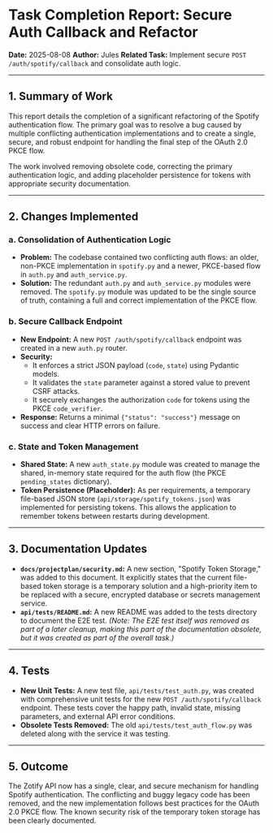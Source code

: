 # Task Completion Report: Secure Auth Callback and Refactor

**Date:** 2025-08-08
**Author:** Jules
**Related Task:** Implement secure `POST /auth/spotify/callback` and consolidate auth logic.

---

## 1. Summary of Work

This report details the completion of a significant refactoring of the Spotify authentication flow. The primary goal was to resolve a bug caused by multiple conflicting authentication implementations and to create a single, secure, and robust endpoint for handling the final step of the OAuth 2.0 PKCE flow.

The work involved removing obsolete code, correcting the primary authentication logic, and adding placeholder persistence for tokens with appropriate security documentation.

---

## 2. Changes Implemented

### a. Consolidation of Authentication Logic
- **Problem:** The codebase contained two conflicting auth flows: an older, non-PKCE implementation in `spotify.py` and a newer, PKCE-based flow in `auth.py` and `auth_service.py`.
- **Solution:** The redundant `auth.py` and `auth_service.py` modules were removed. The `spotify.py` module was updated to be the single source of truth, containing a full and correct implementation of the PKCE flow.

### b. Secure Callback Endpoint
- **New Endpoint:** A new `POST /auth/spotify/callback` endpoint was created in a new `auth.py` router.
- **Security:**
    - It enforces a strict JSON payload (`code`, `state`) using Pydantic models.
    - It validates the `state` parameter against a stored value to prevent CSRF attacks.
    - It securely exchanges the authorization `code` for tokens using the PKCE `code_verifier`.
- **Response:** Returns a minimal `{"status": "success"}` message on success and clear HTTP errors on failure.

### c. State and Token Management
- **Shared State:** A new `auth_state.py` module was created to manage the shared, in-memory state required for the auth flow (the PKCE `pending_states` dictionary).
- **Token Persistence (Placeholder):** As per requirements, a temporary file-based JSON store (`api/storage/spotify_tokens.json`) was implemented for persisting tokens. This allows the application to remember tokens between restarts during development.

---

## 3. Documentation Updates

- **`docs/projectplan/security.md`:** A new section, "Spotify Token Storage," was added to this document. It explicitly states that the current file-based token storage is a temporary solution and a high-priority item to be replaced with a secure, encrypted database or secrets management service.
- **`api/tests/README.md`:** A new README was added to the tests directory to document the E2E test. *(Note: The E2E test itself was removed as part of a later cleanup, making this part of the documentation obsolete, but it was created as part of the overall task.)*

---

## 4. Tests
- **New Unit Tests:** A new test file, `api/tests/test_auth.py`, was created with comprehensive unit tests for the new `POST /auth/spotify/callback` endpoint. These tests cover the happy path, invalid state, missing parameters, and external API error conditions.
- **Obsolete Tests Removed:** The old `api/tests/test_auth_flow.py` was deleted along with the service it was testing.

---

## 5. Outcome

The Zotify API now has a single, clear, and secure mechanism for handling Spotify authentication. The conflicting and buggy legacy code has been removed, and the new implementation follows best practices for the OAuth 2.0 PKCE flow. The known security risk of the temporary token storage has been clearly documented.
